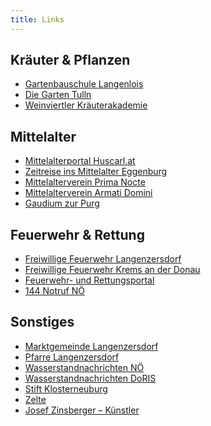 ```yaml
---
title: Links
---
```


Kräuter & Pflanzen
------------------

*   <a href="http://www.bildungszentrum.at" target="_blank">Gartenbauschule Langenlois</a>
*   <a href="http://www.diegartentulln.at" target="_blank">Die Garten Tulln</a>
*   <a href="http://www.weinviertler-kraeuterakademie.info" target="_blank">Weinviertler Kräuterakademie</a>

Mittelalter
-----------

*   <a href="http://www.huscarl.at" target="_blank">Mittelalterportal Huscarl.at</a>
*   <a href="http://www.mittelalter.co.at" target="_blank">Zeitreise ins Mittelalter Eggenburg</a>
*   <a href="http://www.primanocte.at" target="_blank">Mittelalterverein Prima Nocte</a>
*   <a href="http://www.armati-domini.at" target="_blank">Mittelalterverein Armati Domini</a>
*   <a href="http://www.gaudium-zur-purg.at" target="_blank">Gaudium zur Purg</a>

Feuerwehr & Rettung
-------------------

*   <a href="http://www.ff-langenzersdorf.at" target="_blank">Freiwillige Feuerwehr Langenzersdorf</a>
*   <a href="http://www.feuerwehr-krems.at" target="_blank">Freiwillige Feuerwehr Krems an der Donau</a>
*   <a href="http://www.wax.at" target="_blank">Feuerwehr- und Rettungsportal</a>
*   <a href="https://notrufnoe.com/" target="_blank">144 Notruf NÖ</a>

Sonstiges
---------

*   <a href="http://www.langenzersdorf.gv.at" target="_blank">Marktgemeinde Langenzersdorf</a>
*   <a href="http://www.pfarre-langenzersdorf.at" target="_blank">Pfarre Langenzersdorf</a>
*   <a href="http://www.noel.gv.at/Externeseiten/wasserstand/htm/wndcms.htm" target="_blank">Wasserstandnachrichten NÖ</a>
*   <a href="http://www.doris.bmvit.gv.at/" target="_blank">Wasserstandnachrichten DoRIS</a>
*   <a href="http://www.stift-klosterneuburg.at" target="_blank">Stift Klosterneuburg</a>
*   <a href="http://www.zeltstadt.at" target="_blank">Zelte</a>
*   <a href="http://www.zinsberger.at" target="_blank">Josef Zinsberger – Künstler</a>
